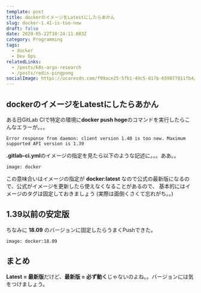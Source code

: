 ```yaml
---
template: post
title: dockerのイメージをLatestにしたらあかん
slug: docker-1.41-is-too-new
draft: false
date: 2020-05-22T10:24:11.603Z
category: Programming
tags:
  - docker
  - Dev Ops
relatedLinks:
  - /posts/k8s-argo-research
  - /posts/redis-pingpong
socialImage: https://ucarecdn.com/f99ace25-5fb1-49c5-817b-659877811fb4/
---
```

## dockerのイメージをLatestにしたらあかん

ある日GitLab CIで特定の環境に**docker push hoge**のコマンドを実行したらこんなエラーが。。。
```
Error response from daemon: client version 1.40 is too new. Maximum supported API version is 1.39
```

**.gitlab-ci.yml**のイメージの指定を見たら以下のような記述に。。。ああ。。
```
image: docker
```

この意味合いはイメージの指定が **docker:latest** なので公式の最新版になるので、公式がイメージを更新したら使えなくなることがあるので、
基本的にはイメージのタグは固定しておきましょう (実際は面倒くさくて忘れがち。。)

## 1.39以前の安定版 

ちなみに **18.09** のバージョンに固定したらうまくPushできた。
```
image: docker:18.09
```

## まとめ

**Latest = 最新版**だけど、**最新版 = 必ず動く**じゃないのよね。。バージョンには気をつけましょう。
